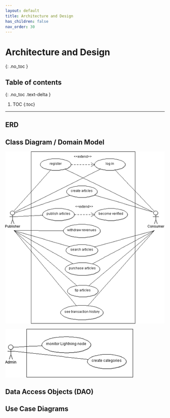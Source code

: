```yaml
---
layout: default
title: Architecture and Design
has_children: false
nav_order: 30
---
```

# Architecture and Design
{: .no_toc }

## Table of contents
{: .no_toc .text-delta }

1. TOC
{:toc}

---

## ERD

## Class Diagram / Domain Model

![use cases for publishers and consumers](resources/UCD1.png)

![use cases for admins](resources/UCD2.png)

## Data Access Objects (DAO)

## Use Case Diagrams
